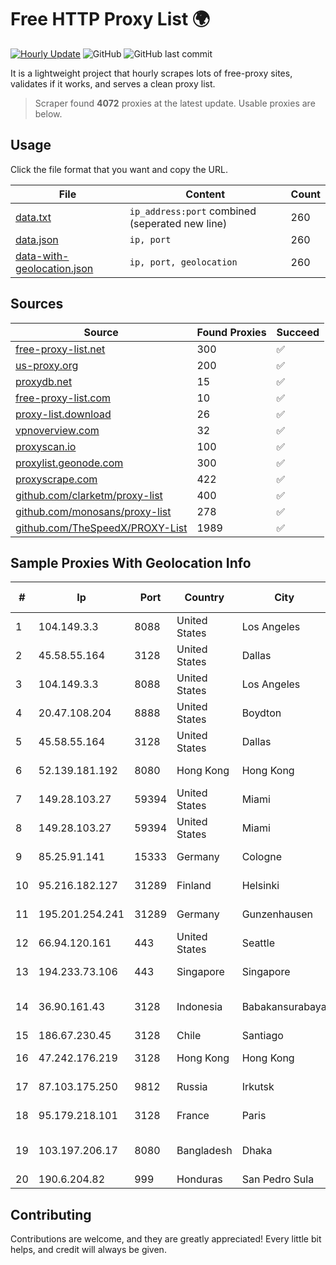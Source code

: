 
# Free HTTP Proxy List 🌍

[![Hourly Update](https://github.com/mertguvencli/http-proxy-list/actions/workflows/main.yml/badge.svg?branch=main)](https://github.com/mertguvencli/http-proxy-list/actions/workflows/main.yml)
![GitHub](https://img.shields.io/github/license/mertguvencli/http-proxy-list)
![GitHub last commit](https://img.shields.io/github/last-commit/mertguvencli/http-proxy-list)

It is a lightweight project that hourly scrapes lots of free-proxy sites, validates if it works, and serves a clean proxy list.


> Scraper found **4072** proxies at the latest update. Usable proxies are below.

## Usage

Click the file format that you want and copy the URL.


|File|Content|Count|
|----|-------|-----|
|[data.txt](https://raw.githubusercontent.com/mertguvencli/http-proxy-list/main/proxy-list/data.txt)|`ip_address:port` combined (seperated new line)|260|
|[data.json](https://raw.githubusercontent.com/mertguvencli/http-proxy-list/main/proxy-list/data.json)|`ip, port`|260|
|[data-with-geolocation.json](https://raw.githubusercontent.com/mertguvencli/http-proxy-list/main/proxy-list/data-with-geolocation.json)|`ip, port, geolocation`|260|

## Sources

|Source|Found Proxies|Succeed|
|------|-------------|-------|
|[free-proxy-list.net](https://free-proxy-list.net)|300|✅|
|[us-proxy.org](https://www.us-proxy.org)|200|✅|
|[proxydb.net](http://proxydb.net)|15|✅|
|[free-proxy-list.com](https://free-proxy-list.com/?page=&port=&type%5B%5D=http&type%5B%5D=https&up_time=0&search=Search)|10|✅|
|[proxy-list.download](https://www.proxy-list.download/HTTP)|26|✅|
|[vpnoverview.com](https://vpnoverview.com/privacy/anonymous-browsing/free-proxy-servers)|32|✅|
|[proxyscan.io](https://www.proxyscan.io)|100|✅|
|[proxylist.geonode.com](https://proxylist.geonode.com/api/proxy-list?limit=300&page=1&sort_by=lastChecked&sort_type=desc&protocols=http,https)|300|✅|
|[proxyscrape.com](https://api.proxyscrape.com/v2/?request=displayproxies&protocol=http&timeout=10000&country=all&ssl=all&anonymity=all)|422|✅|
|[github.com/clarketm/proxy-list](https://raw.githubusercontent.com/clarketm/proxy-list/master/proxy-list-raw.txt)|400|✅|
|[github.com/monosans/proxy-list](https://raw.githubusercontent.com/monosans/proxy-list/main/proxies/http.txt)|278|✅|
|[github.com/TheSpeedX/PROXY-List](https://raw.githubusercontent.com/TheSpeedX/PROXY-List/master/http.txt)|1989|✅|


## Sample Proxies With Geolocation Info

|#|Ip|Port|Country|City|Internet Service Provider|
|-|--|----|-------|----|-------------------------|
|1|104.149.3.3|8088|United States|Los Angeles|Psychz Networks|
|2|45.58.55.164|3128|United States|Dallas|HostUS Solutions LLC|
|3|104.149.3.3|8088|United States|Los Angeles|Psychz Networks|
|4|20.47.108.204|8888|United States|Boydton|Microsoft Corporation|
|5|45.58.55.164|3128|United States|Dallas|HostUS Solutions LLC|
|6|52.139.181.192|8080|Hong Kong|Hong Kong|Microsoft Corporation|
|7|149.28.103.27|59394|United States|Miami|The Constant Company|
|8|149.28.103.27|59394|United States|Miami|The Constant Company|
|9|85.25.91.141|15333|Germany|Cologne|PlusServer GmbH|
|10|95.216.182.127|31289|Finland|Helsinki|Hetzner Online GmbH|
|11|195.201.254.241|31289|Germany|Gunzenhausen|Hetzner Online GmbH|
|12|66.94.120.161|443|United States|Seattle|Contabo Inc.|
|13|194.233.73.106|443|Singapore|Singapore|Contabo Asia Private Limited|
|14|36.90.161.43|3128|Indonesia|Babakansurabaya|PT. Telekomunikasi Indonesia|
|15|186.67.230.45|3128|Chile|Santiago|Entel Chile S.A.|
|16|47.242.176.219|3128|Hong Kong|Hong Kong|Alibaba.com LLC|
|17|87.103.175.250|9812|Russia|Irkutsk|PJSC Rostelecom|
|18|95.179.218.101|3128|France|Paris|The Constant Company|
|19|103.197.206.17|8080|Bangladesh|Dhaka|Cosmopolitan Communications Limited|
|20|190.6.204.82|999|Honduras|San Pedro Sula|Cablecolor S.A.|



## Contributing

Contributions are welcome, and they are greatly appreciated! Every
little bit helps, and credit will always be given.

